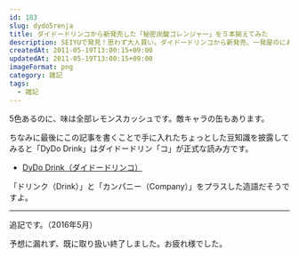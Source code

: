 ```yaml
---
id: 183
slug: dydo5renja
title: ダイドードリンコから新発売した「秘密炭酸ゴレンジャー」を５本揃えてみた
description: SEIYUで発見！思わず大人買い。ダイドードリンコから新発売、一発屋のにおいが漂う「秘密炭酸ゴレンジャー」です。
createdAt: 2011-05-19T13:00:15+09:00
updatedAt: 2011-05-19T13:00:15+09:00
imageFormat: png
category: 雑記
tags:
  - 雑記
---
```


5色あるのに、味は全部レモンスカッシュです。敵キャラの缶もあります。

<app-photo-image article-id="183" img-file-name="daido_5renja_1.jpg" caption="秘密炭酸ゴレンジャーを5本揃えたみた"></app-photo-image>

<app-photo-image article-id="183" img-file-name="daido_5renja_2.jpg" caption="敵キャラもいました"></app-photo-image>

ちなみに最後にこの記事を書くことで手に入れたちょっとした豆知識を披露してみると「DyDo Drink」はダイドードリン<span class="b">「コ」</span>が正式な読み方です。

* <a href="http://www.dydo.co.jp/index.html" target="_blank">DyDo Drink（ダイドードリンコ）</a>

「ドリンク（Drink）」と「カンパニー（Company）」をプラスした造語だそうですよ。

* * *

追記です。（2016年5月）

予想に漏れず、既に取り扱い終了しました。お疲れ様でした。
